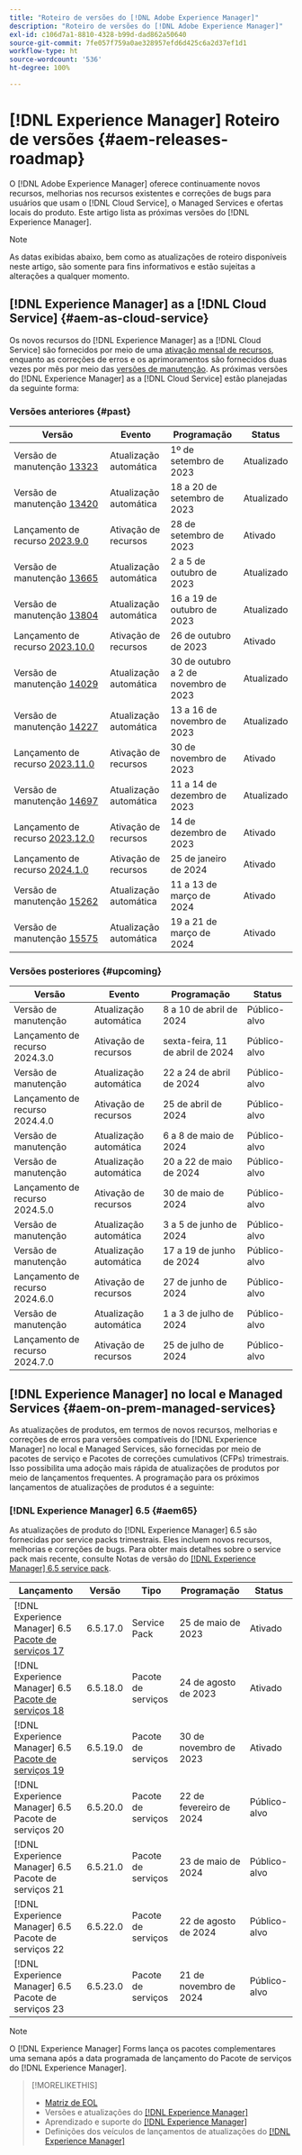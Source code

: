 ```yaml
---
title: "Roteiro de versões do [!DNL Adobe Experience Manager]"
description: "Roteiro de versões do [!DNL Adobe Experience Manager]"
exl-id: c106d7a1-8810-4328-b99d-dad862a50640
source-git-commit: 7fe057f759a0ae328957efd6d425c6a2d37ef1d1
workflow-type: ht
source-wordcount: '536'
ht-degree: 100%

---
```


# [!DNL Experience Manager] Roteiro de versões {#aem-releases-roadmap}

O [!DNL Adobe Experience Manager] oferece continuamente novos recursos, melhorias nos recursos existentes e correções de bugs para usuários que usam o [!DNL Cloud Service], o Managed Services e ofertas locais do produto. Este artigo lista as próximas versões do [!DNL Experience Manager].

>[!NOTE]
>
>As datas exibidas abaixo, bem como as atualizações de roteiro disponíveis neste artigo, são somente para fins informativos e estão sujeitas a alterações a qualquer momento.

## [!DNL Experience Manager] as a [!DNL Cloud Service] {#aem-as-cloud-service}

Os novos recursos do [!DNL Experience Manager] as a [!DNL Cloud Service] são fornecidos por meio de uma [ativação mensal de recursos](https://experienceleague.adobe.com/docs/experience-manager-cloud-service/content/release-notes/release-notes/release-notes-current.html?lang=pt-BR), enquanto as correções de erros e os aprimoramentos são fornecidos duas vezes por mês por meio das [versões de manutenção](https://experienceleague.adobe.com/docs/experience-manager-cloud-service/content/release-notes/maintenance/latest.html?lang=pt-BR).
As próximas versões do [!DNL Experience Manager] as a [!DNL Cloud Service] estão planejadas da seguinte forma:

### Versões anteriores {#past}

| Versão | Evento | Programação | Status |
|---|---|---|---|
| Versão de manutenção [13323](https://experienceleague.adobe.com/docs/experience-manager-cloud-service/content/release-notes/maintenance/2023/2023-9-0.html?lang=pt-BR#release-13323) | Atualização automática | 1º de setembro de 2023 | Atualizado |
| Versão de manutenção [13420](https://experienceleague.adobe.com/docs/experience-manager-cloud-service/content/release-notes/maintenance/2023/2023-9-0.html?lang=pt-BR#release-13420) | Atualização automática | 18 a 20 de setembro de 2023 | Atualizado |
| Lançamento de recurso [2023.9.0](https://experienceleague.adobe.com/docs/experience-manager-cloud-service/content/release-notes/release-notes/2023/release-notes-2023-9-0.html?lang=pt-BR) | Ativação de recursos | 28 de setembro de 2023 | Ativado |
| Versão de manutenção [13665](https://experienceleague.adobe.com/docs/experience-manager-cloud-service/content/release-notes/maintenance/2023/2023-10-0.html?lang=pt-BR#release-13665) | Atualização automática | 2 a 5 de outubro de 2023 | Atualizado |
| Versão de manutenção [13804](https://experienceleague.adobe.com/docs/experience-manager-cloud-service/content/release-notes/maintenance/2023/2023-10-0.html?lang=pt-BR#release-13804) | Atualização automática | 16 a 19 de outubro de 2023 | Atualizado |
| Lançamento de recurso [2023.10.0](https://experienceleague.adobe.com/docs/experience-manager-cloud-service/content/release-notes/release-notes/2023/release-notes-2023-10-0.html?lang=pt-BR) | Ativação de recursos | 26 de outubro de 2023 | Ativado |
| Versão de manutenção [14029](https://experienceleague.adobe.com/docs/experience-manager-cloud-service/content/release-notes/maintenance/2023/2023-11-0.html?lang=pt-BR#release-14029) | Atualização automática | 30 de outubro a 2 de novembro de 2023 | Atualizado |
| Versão de manutenção [14227](https://experienceleague.adobe.com/docs/experience-manager-cloud-service/content/release-notes/maintenance/2023/2023-11-0.html?lang=pt-BR#release-14227) | Atualização automática | 13 a 16 de novembro de 2023 | Atualizado |
| Lançamento de recurso [2023.11.0](https://experienceleague.adobe.com/docs/experience-manager-cloud-service/content/release-notes/release-notes/2023/release-notes-2023-11-0.html?lang=pt-BR) | Ativação de recursos | 30 de novembro de 2023 | Ativado |
| Versão de manutenção [14697](https://experienceleague.adobe.com/docs/experience-manager-cloud-service/content/release-notes/maintenance/2023/2023-12-0.html?lang=pt-BR#release-14697) | Atualização automática | 11 a 14 de dezembro de 2023 | Atualizado |
| Lançamento de recurso [2023.12.0](https://experienceleague.adobe.com/docs/experience-manager-cloud-service/content/release-notes/release-notes/2023/release-notes-2023-12-0.html?lang=pt-BR) | Ativação de recursos | 14 de dezembro de 2023 | Ativado |
| Lançamento de recurso [2024.1.0](https://experienceleague.adobe.com/docs/experience-manager-cloud-service/content/release-notes/release-notes/release-notes-current.html?lang=pt-BR) | Ativação de recursos | 25 de janeiro de 2024 | Ativado |
| Versão de manutenção [15262](https://experienceleague.adobe.com/docs/experience-manager-cloud-service/content/release-notes/maintenance/2024/2024-3-0.html?lang=pt-BR#release-15262) | Atualização automática | 11 a 13 de março de 2024 | Ativado |
| Versão de manutenção [15575](https://experienceleague.adobe.com/pt-br/docs/experience-manager-cloud-service/content/release-notes/maintenance/latest) | Atualização automática | 19 a 21 de março de 2024 | Ativado |


### Versões posteriores {#upcoming}

| Versão | Evento | Programação | Status |
|---|---|---|---|
| Versão de manutenção | Atualização automática | 8 a 10 de abril de 2024 | Público-alvo |
| Lançamento de recurso 2024.3.0 | Ativação de recursos | sexta-feira, 11 de abril de 2024 | Público-alvo |
| Versão de manutenção | Atualização automática | 22 a 24 de abril de 2024 | Público-alvo |
| Lançamento de recurso 2024.4.0 | Ativação de recursos | 25 de abril de 2024 | Público-alvo |
| Versão de manutenção | Atualização automática | 6 a 8 de maio de 2024 | Público-alvo |
| Versão de manutenção | Atualização automática | 20 a 22 de maio de 2024 | Público-alvo |
| Lançamento de recurso 2024.5.0 | Ativação de recursos | 30 de maio de 2024 | Público-alvo |
| Versão de manutenção | Atualização automática | 3 a 5 de junho de 2024 | Público-alvo |
| Versão de manutenção | Atualização automática | 17 a 19 de junho de 2024 | Público-alvo |
| Lançamento de recurso 2024.6.0 | Ativação de recursos | 27 de junho de 2024 | Público-alvo |
| Versão de manutenção | Atualização automática | 1 a 3 de julho de 2024 | Público-alvo |
| Lançamento de recurso 2024.7.0 | Ativação de recursos | 25 de julho de 2024 | Público-alvo |

## [!DNL Experience Manager] no local e Managed Services {#aem-on-prem-managed-services}

As atualizações de produtos, em termos de novos recursos, melhorias e correções de erros para versões compatíveis do [!DNL Experience Manager] no local e Managed Services, são fornecidas por meio de pacotes de serviço e Pacotes de correções cumulativos (CFPs) trimestrais. Isso possibilita uma adoção mais rápida de atualizações de produtos por meio de lançamentos frequentes. A programação para os próximos lançamentos de atualizações de produtos é a seguinte:

### [!DNL Experience Manager] 6.5 {#aem65}

As atualizações de produto do [!DNL Experience Manager] 6.5 são fornecidas por service packs trimestrais. Eles incluem novos recursos, melhorias e correções de bugs. Para obter mais detalhes sobre o service pack mais recente, consulte Notas de versão do [[!DNL Experience Manager] 6.5 service pack](https://experienceleague.adobe.com/pt-br/docs/experience-manager-65/content/release-notes/release-notes).

| Lançamento | Versão | Tipo | Programação | Status |
|---|---|---|---|---|
| [!DNL Experience Manager] 6.5 [Pacote de serviços 17](https://experienceleague.adobe.com/docs/experience-manager-65/content/release-notes/service-pack/6-5-17.html?lang=pt-BR) | 6.5.17.0 | Service Pack | 25 de maio de 2023 | Ativado |
| [!DNL Experience Manager] 6.5 [Pacote de serviços 18](https://experienceleague.adobe.com/docs/experience-manager-65/content/release-notes/service-pack/6-5-18.html?lang=pt-BR) | 6.5.18.0 | Pacote de serviços | 24 de agosto de 2023 | Ativado |
| [!DNL Experience Manager] 6.5 [Pacote de serviços 19](https://experienceleague.adobe.com/docs/experience-manager-65/content/release-notes/release-notes.html?lang=pt-BR) | 6.5.19.0 | Pacote de serviços | 30 de novembro de 2023 | Ativado |
| [!DNL Experience Manager] 6.5 Pacote de serviços 20 | 6.5.20.0 | Pacote de serviços | 22 de fevereiro de 2024 | Público-alvo |
| [!DNL Experience Manager] 6.5 Pacote de serviços 21 | 6.5.21.0 | Pacote de serviços | 23 de maio de 2024 | Público-alvo |
| [!DNL Experience Manager] 6.5 Pacote de serviços 22 | 6.5.22.0 | Pacote de serviços | 22 de agosto de 2024 | Público-alvo |
| [!DNL Experience Manager] 6.5 Pacote de serviços 23 | 6.5.23.0 | Pacote de serviços | 21 de novembro de 2024 | Público-alvo |

>[!NOTE]
>
>O [!DNL Experience Manager] Forms lança os pacotes complementares uma semana após a data programada de lançamento do Pacote de serviços do [!DNL Experience Manager].

>[!MORELIKETHIS]
>
>* [Matriz de EOL](https://helpx.adobe.com/br/support/programs/eol-matrix.html)
>* Versões e atualizações do [[!DNL Experience Manager] ](https://experienceleague.adobe.com/docs/experience-manager-release-information/aem-release-updates/aem-releases-updates.html?lang=pt-BR)
>* Aprendizado e suporte do [[!DNL Experience Manager] ](https://experienceleague.adobe.com/docs/experience-manager-cloud-service.html?lang=pt-BR)
>* Definições dos veículos de lançamentos de atualizações do [[!DNL Experience Manager] ](/help/using/update-release-vehicle-definitions.md)
